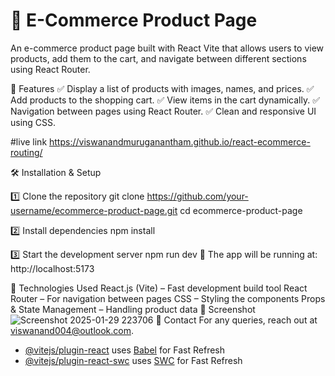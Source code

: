 # 📌 E-Commerce Product Page
An e-commerce product page built with React Vite that allows users to view products, add them to the cart, and navigate between different sections using React Router.

🚀 Features
✅ Display a list of products with images, names, and prices.
✅ Add products to the shopping cart.
✅ View items in the cart dynamically.
✅ Navigation between pages using React Router.
✅ Clean and responsive UI using CSS.

#live link https://viswanandmuruganantham.github.io/react-ecommerce-routing/

🛠️ Installation & Setup

1️⃣ Clone the repository
git clone https://github.com/your-username/ecommerce-product-page.git
cd ecommerce-product-page

2️⃣ Install dependencies
npm install

3️⃣ Start the development server
npm run dev
🔹 The app will be running at: http://localhost:5173

🌟 Technologies Used
React.js (Vite) – Fast development build tool
React Router – For navigation between pages
CSS – Styling the components
Props & State Management – Handling product data
📸 Screenshot
![Screenshot 2025-01-29 223706](https://github.com/user-attachments/assets/33e1bcde-4745-41b2-a133-4878582f60f8)
💌 Contact
For any queries, reach out at viswanand004@outlook.com.



- [@vitejs/plugin-react](https://github.com/vitejs/vite-plugin-react/blob/main/packages/plugin-react/README.md) uses [Babel](https://babeljs.io/) for Fast Refresh
- [@vitejs/plugin-react-swc](https://github.com/vitejs/vite-plugin-react-swc) uses [SWC](https://swc.rs/) for Fast Refresh
